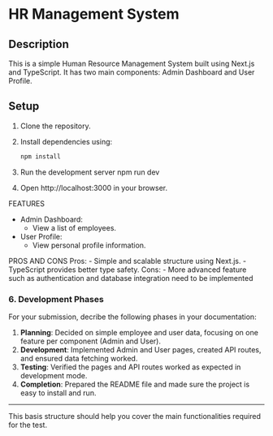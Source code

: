 # HR Management System

## Description

This is a simple Human Resource Management System built using Next.js and TypeScript. It has two main components: Admin Dashboard and User Profile.

## Setup

1. Clone the repository.
2. Install dependencies using:
    ``` bash
    npm install

3. Run the development server
    npm run dev

4. Open http://localhost:3000 in your browser.

FEATURES
- Admin Dashboard:
    - View a list of employees.
- User Profile:
    - View personal profile information.

PROS AND CONS
Pros: 
    - Simple and scalable structure using Next.js.
    - TypeScript provides better type safety.
Cons:
    - More advanced feature such as authentication and database integration need to be implemented

### 6. **Development Phases**
For your submission, decribe the following phases in your documentation:
1. **Planning**: Decided on simple employee and user data, focusing on one feature per component (Admin and User).
2. **Development**: Implemented Admin and User pages, created API routes, and ensured data fetching worked.
3. **Testing**: Verified the pages and API routes worked as expected in development mode.
4. **Completion**: Prepared the README file and made sure the project is easy to install and run.

---

This basis structure should help you cover the main functionalities required for the test.
